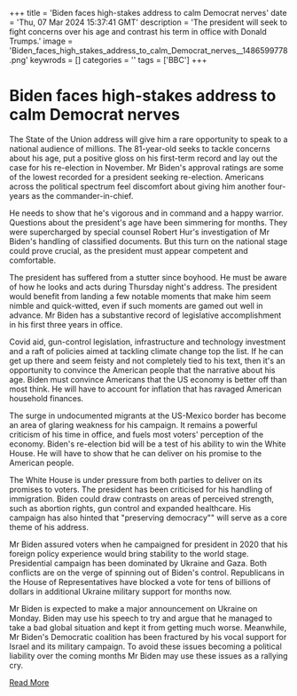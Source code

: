 +++
title = 'Biden faces high-stakes address to calm Democrat nerves'
date = 'Thu, 07 Mar 2024 15:37:41 GMT'
description = 'The president will seek to fight concerns over his age and contrast his term in office with Donald Trumps.'
image = 'Biden_faces_high_stakes_address_to_calm_Democrat_nerves__1486599778.png'
keywrods =  []
categories = ''
tags = ['BBC']
+++

# Biden faces high-stakes address to calm Democrat nerves

The State of the Union address will give him a rare opportunity to speak to a national audience of millions.
The 81-year-old seeks to tackle concerns about his age, put a positive gloss on his first-term record and lay out the case for his re-election in November.
Mr Biden's approval ratings are some of the lowest recorded for a president seeking re-election.
Americans across the political spectrum feel discomfort about giving him another four-years as the commander-in-chief.

He needs to show that he<bb>'s vigorous and in command and a happy warrior.
Questions about the president<bb>'s age have been simmering for months.
They were supercharged by special counsel Robert Hur's investigation of Mr Biden's handling of classified documents.
But this turn on the national stage could prove crucial, as the president must appear competent and comfortable.

The president has suffered from a stutter since boyhood.
He must be aware of how he looks and acts during Thursday night's address.
The president would benefit from landing a few notable moments that make him seem nimble and quick-witted, even if such moments are gamed out well in advance.
Mr Biden has a substantive record of legislative accomplishment in his first three years in office.

Covid aid, gun-control legislation, infrastructure and technology investment and a raft of policies aimed at tackling climate change top the list.
If he can get up there and seem feisty and not completely tied to his text, then it<bb>'s an opportunity to convince the American people that the narrative about his age.
Biden must convince Americans that the US economy is better off than most think.
He will have to account for inflation that has ravaged American household finances.

The surge in undocumented migrants at the US-Mexico border has become an area of glaring weakness for his campaign.
It remains a powerful criticism of his time in office, and fuels most voters<bb>' perception of the economy.
Biden's re-election bid will be a test of his ability to win the White House.
He will have to show that he can deliver on his promise to the American people.

The White House is under pressure from both parties to deliver on its promises to voters.
The president has been criticised for his handling of immigration.
Biden could draw contrasts on areas of perceived strength, such as abortion rights, gun control and expanded healthcare.
His campaign has also hinted that <bb>"preserving democracy<bb>"" will serve as a core theme of his address.

Mr Biden assured voters when he campaigned for president in 2020 that his foreign policy experience would bring stability to the world stage.
Presidential campaign has been dominated by Ukraine and Gaza.
Both conflicts are on the verge of spinning out of Biden's control.
Republicans in the House of Representatives have blocked a vote for tens of billions of dollars in additional Ukraine military support for months now.

Mr Biden is expected to make a major announcement on Ukraine on Monday.
Biden may use his speech to try and argue that he managed to take a bad global situation and kept it from getting much worse.
Meanwhile, Mr Biden<bb>'s Democratic coalition has been fractured by his vocal support for Israel and its military campaign.
To avoid these issues becoming a political liability over the coming months Mr Biden may use these issues as a rallying cry.


[Read More](https://www.bbc.co.uk/news/world-us-canada-68498032)
